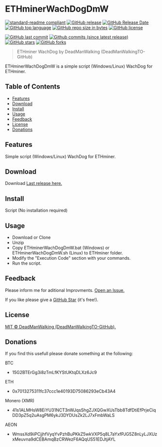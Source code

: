 # ETHminerWachDogDmW
[![standard-readme compliant](https://img.shields.io/badge/readme%20style-standard-brightgreen.svg)](./README.md)
[![GitHub release](https://img.shields.io/github/release/DeadManWalkingTO/ETHminerWachDogDmW/all.svg)](../../releases/latest)
[![GitHub Release Date](https://img.shields.io/github/release-date-pre/DeadManWalkingTO/ETHminerWachDogDmW.svg)](../../releases/latest)
[![GitHub top language](https://img.shields.io/github/languages/top/DeadManWalkingTO/ETHminerWachDogDmW.svg)](../../)
[![GitHub repo size in bytes](https://img.shields.io/github/repo-size/DeadManWalkingTO/ETHminerWachDogDmW.svg)](../../)
[![GitHub license](https://img.shields.io/github/license/DeadManWalkingTO/ETHminerWachDogDmW.svg)](./LICENSE)

[![GitHub last commit](https://img.shields.io/github/last-commit/DeadManWalkingTO/ETHminerWachDogDmW.svg)](../../)
[![Github commits (since latest release)](https://img.shields.io/github/commits-since/DeadManWalkingTO/ETHminerWachDogDmW/latest.svg)](../../)
[![GitHub stars](https://img.shields.io/github/stars/DeadManWalkingTO/ETHminerWachDogDmW.svg)](../../stargazers)
[![GitHub forks](https://img.shields.io/github/forks/DeadManWalkingTO/ETHminerWachDogDmW.svg)](../../network)
> ETHminer WachDog by DeadManWalking (DeadManWalkingTO-GitHub) 

ETHminerWachDogDmW is a simple script (Windows/Linux) WachDog for ETHminer. 

## Table of Contents
- [Features](#features)
- [Download](#download)
- [Install](#install)
- [Usage](#usage)
- [Feedback](#feedback)
- [License](#license)
- [Donations](#donations)

## Features
Simple script (Windows/Linux) WachDog for ETHminer. 

## Download
Download [Last release here.](../../releases/latest)

## Install
Script (No installation required)

## Usage
* Download or Clone
* Unzip
* Copy ETHminerWachDogDmW.bat (Windows) or ETHminerWachDogDmW.sh (Linux) to ETHminer folder.
* Modify the "Execution Code" section with your commands.
* Run the script.

## Feedback
Please inform me for aditional Improvments. [Open an Issue.](../../issues)

If you like please give a [GitHub Star](../../stargazers) (it's free!).

## License

[MIT © DeadManWalking (DeadManWalkingTO-GitHub).](./LICENSE)

## Donations

If you find this usefull please donate something at the following:

BTC
* 15G2BTErGg3i8zTmLfKYStUKtqDLXz6Jc9

ETH
* 0x7013275311fc37ccc1e40193D75086293eCb43A4

Monero (XMR)
* 41s1ALMHsW8EiYU31NCT3nWJqsShgZJXQGwXUsTbb8TdfDtiEfPrjeCiqDD3pZ5q2uAsgPM6ykJ3DYDUsZk2LJ7xFmbWaLS

AEON
* WmssXd9iiPCjjhfVyqYvPzhBuPKkZ5wkVXP5q8L7aYxfPJG5Z8nLyLJXUzxMeuvna9dCEBAmqBzCRWezF6AQqUS51EDJtjAYL

